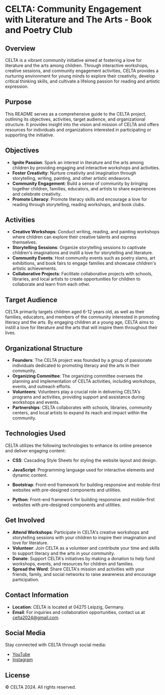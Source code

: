 
# CELTA: Community Engagement with Literature and The Arts - Book and Poetry Club

## Overview
CELTA is a vibrant community initiative aimed at fostering a love for literature and the arts among children. Through interactive workshops, creative sessions, and community engagement activities, CELTA provides a nurturing environment for young minds to explore their creativity, develop critical thinking skills, and cultivate a lifelong passion for reading and artistic expression.

## Purpose
This README serves as a comprehensive guide to the CELTA project, outlining its objectives, activities, target audience, and organizational structure. It provides insight into the vision and mission of CELTA and offers resources for individuals and organizations interested in participating or supporting the initiative.

## Objectives
- **Ignite Passion**: Spark an interest in literature and the arts among children by providing engaging and interactive workshops and activities.
- **Foster Creativity**: Nurture creativity and imagination through storytelling, writing, painting, and other artistic endeavors.
- **Community Engagement**: Build a sense of community by bringing together children, families, educators, and artists to share experiences and celebrate creativity.
- **Promote Literacy**: Promote literacy skills and encourage a love for reading through storytelling, reading workshops, and book clubs.

## Activities
- **Creative Workshops**: Conduct writing, reading, and painting workshops where children can explore their creative talents and express themselves.
- **Storytelling Sessions**: Organize storytelling sessions to captivate children's imaginations and instill a love for storytelling and literature.
- **Community Events**: Host community events such as poetry slams, art exhibitions, and book fairs to engage families and showcase children's artistic achievements.
- **Collaborative Projects**: Facilitate collaborative projects with schools, libraries, and local artists to create opportunities for children to collaborate and learn from each other.

## Target Audience
CELTA primarily targets children aged 6-12 years old, as well as their families, educators, and members of the community interested in promoting literacy and the arts. By engaging children at a young age, CELTA aims to instill a love for literature and the arts that will inspire them throughout their lives.

## Organizational Structure
- **Founders**: The CELTA project was founded by a group of passionate individuals dedicated to promoting literacy and the arts in their community.
- **Organizing Committee**: The organizing committee oversees the planning and implementation of CELTA activities, including workshops, events, and outreach efforts.
- **Volunteers**: Volunteers play a crucial role in delivering CELTA's programs and activities, providing support and assistance during workshops and events.
- **Partnerships**: CELTA collaborates with schools, libraries, community centers, and local artists to expand its reach and impact within the community.

## Technologies Used
CELTA utilizes the following technologies to enhance its online presence and deliver engaging content:
- **CSS**: Cascading Style Sheets for styling the website layout and design.
- **JavaScript**: Programming language used for interactive elements and dynamic content.
- **Bootstrap**: Front-end framework for building responsive and mobile-first websites with pre-designed components and utilities.

- **Python**: Front-end framework for building responsive and mobile-first websites with pre-designed components and utilities.
## Get Involved
- **Attend Workshops**: Participate in CELTA's creative workshops and storytelling sessions with your children to inspire their imagination and love for literature.
- **Volunteer**: Join CELTA as a volunteer and contribute your time and skills to support literacy and the arts in your community.
- **Donate**: Support CELTA's initiatives by making a donation to help fund workshops, events, and resources for children and families.
- **Spread the Word**: Share CELTA's mission and activities with your friends, family, and social networks to raise awareness and encourage participation.

## Contact Information
- **Location**: CELTA is located at 04275 Leipzig, Germany.
- **Email**: For inquiries and collaboration opportunities, contact us at [celta2024@gmail.com](mailto:celta2024@gmail.com).

## Social Media
Stay connected with CELTA through social media:
- [YouTube](https://www.youtube.com/user/yourchannel)
- [Instagram](https://www.instagram.com/yourusername)

## License
© CELTA 2024. All rights reserved.